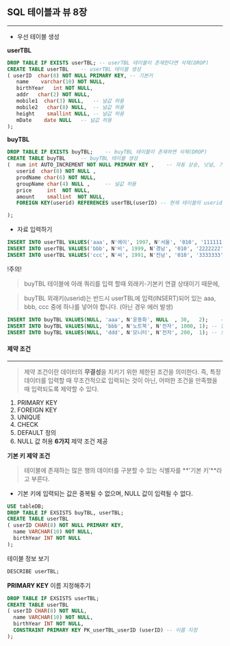 ## SQL 테이블과 뷰 8장
___
- 우선 테이블 생성

**userTBL**
```sql
DROP TABLE IF EXISTS userTBL; -- userTBL 테이블이 존재한다면 삭제(DROP)
CREATE TABLE userTBL	-- userTBL 테이블 생성
( userID  char(8) NOT NULL PRIMARY KEY,	-- 기본키
   name    varchar(10) NOT NULL, 
   birthYear   int NOT NULL,  
   addr	  char(2) NOT NULL,
   mobile1	char(3) NULL, 	-- 널값 허용
   mobile2   char(8) NULL, 	-- 널값 허용
   height    smallint NULL,	-- 널값 허용
   mDate    date NULL 	-- 널값 허용
);
```

**buyTBL**
```sql
DROP TABLE IF EXISTS buyTBL;	-- buyTBL 테이블이 존재하면 삭제(DROP)
CREATE TABLE buyTBL 	-- buyTBL 테이블 생성
(  num int AUTO_INCREMENT NOT NULL PRIMARY KEY , 	-- 자동 상승, 낫널, 기본키 설정 (자동상승은 기본키만 가능)
   userid  char(8) NOT NULL ,
   prodName char(6) NOT NULL,
   groupName char(4) NULL , 	-- 널값 허용
   price     int  NOT NULL,	
   amount    smallint  NOT NULL,
   FOREIGN KEY(userid) REFERENCES userTBL(userID) -- 현재 테이블의 userid를 외래키로 하고 userTBL 테이블의 userID(기본키)를 연결

);
```

- 자료 입력하기
```sql
INSERT INTO userTBL VALUES('aaa', N'에이', 1997, N'서울', '010', '1111111', 185, '2007-8-8');
INSERT INTO userTBL VALUES('bbb', N'비', 1999, N'경남', '010', '2222222', 175, '2011-4-4');
INSERT INTO userTBL VALUES('ccc', N'씨', 1991, N'전남', '010', '3333333', 176, '2008-7-7');
```

!주의!
> buyTBL 테이블에 아래 쿼리를 입력 할때 외래키-기본키 연결 상태이기 때문에,

> buyTBL 외래키(userid)는 반드시 userTBL에 입력(INSERT)되어 있는 aaa, bbb, ccc 중에 하나를 넣어야 합니다. (아닌 경우 에러 발생)

```sql
INSERT INTO buyTBL VALUES(NULL, 'aaa', N'운동화', NULL  , 30,   2);	-- 정상입력
INSERT INTO buyTBL VALUES(NULL, 'bbb', N'노트북', N'전자', 1000, 1);	-- 정상입력
INSERT INTO buyTBL VALUES(NULL, 'ddd', N'모니터', N'전자', 200,  1);	-- 오류발생(userTBL 기본키에 없는 값)
```


#### 제약 조건
---
> 제약 조건이란 데이터의 **무결성**을 지키기 위한 제한된 조건을 의미한다. 즉, 특정 데이터를 입력할 때 무조건적으로 입력되는 것이 아닌, 어떠한 조건을 만족했을 때 입력되도록 제약할 수 있다.

1. PRIMARY KEY
2. FOREIGN KEY
3. UNIQUE
4. CHECK
5. DEFAULT 정의
6. NULL 값 허용
**6가지** 제약 조건 제공


**기본 키 제약 조건**
> 테이블에 존재하는 많은 행의 데이터를 구분할 수 있는 식별자를 **'기본 키'**라고 부른다.

- 기본 키에 입력되는 값은 중복될 수 없으며, NULL 값이 입력될 수 없다.

```sql
USE tableDB;
DROP TABLE IF EXSISTS buyTBL, userTBL;
CREATE TABLE userTBL
( userID CHAR(8) NOT NULL PRIMARY KEY,
  name VARCHAR(10) NOT NULL,
  birthYear INT NOT NULL
);
```

테이블 정보 보기
```sql
DESCRIBE userTBL;
```

**PRIMARY KEY** 이름 지정해주기
```sql
DROP TABLE IF EXSISTS userTBL;
CREATE TABLE userTBL
( userID CHAR(8) NOT NULL,
  name VARCHAR(10) NOT NULL,
  birthYear INT NOT NULL,
  CONSTRAINT PRIMARY KEY PK_userTBL_userID (userID) -- 이름 지정
);


